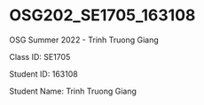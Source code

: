 # OSG202_SE1705_163108
OSG Summer 2022 - Trinh Truong Giang

Class ID: SE1705

Student ID: 163108

Student Name: Trinh Truong Giang

